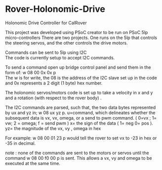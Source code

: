 # Rover-Holonomic-Drive
Holonomic Drive Controller for CalRover

This project was developed using PSoC creator to be run on PSoC 5lp micro-controllers
There are two projects. One runs on the 5lp that controls the steering servos, and the other controls the drive motors. 

Commands can be sent to 5lp using I2C  
The code is currently setup to accept I2C commands. 

To send a command open up bridge control panel and send them in the form of:
w 08 00 0x 0x p    
The w is for write, the 08 is the address of the I2C slave set up in the code and  0x represents a 2 digit (1 byte) hex number.

The holonomic servos/motors code is set up to take a velocity in x and y and a rotation (with respect to the rover body) .

The I2C commands are parsed, such that, the two data bytes represented by ux and yz in; w 08 ux yz p.
u=command, which delineates whether the subsequent data is vx, vx, omega, or a send to pwm command. ( 0=vx ; 1= vw; 2 = omega; f = send pwm )
x= the sign of the data ( 1= neg 0= pos ).
yz= the magnitude of the vx, vy , omega in hex 


For example: w 08 00 01 23 p would tell the rover to set vx to -23 in hex or -35 in decimal.

note : none of the commands are sent to the motors or servos until the command w 08 00 f0 00 p is sent. This allows a vx, vy and omega to be executed at the same time.

